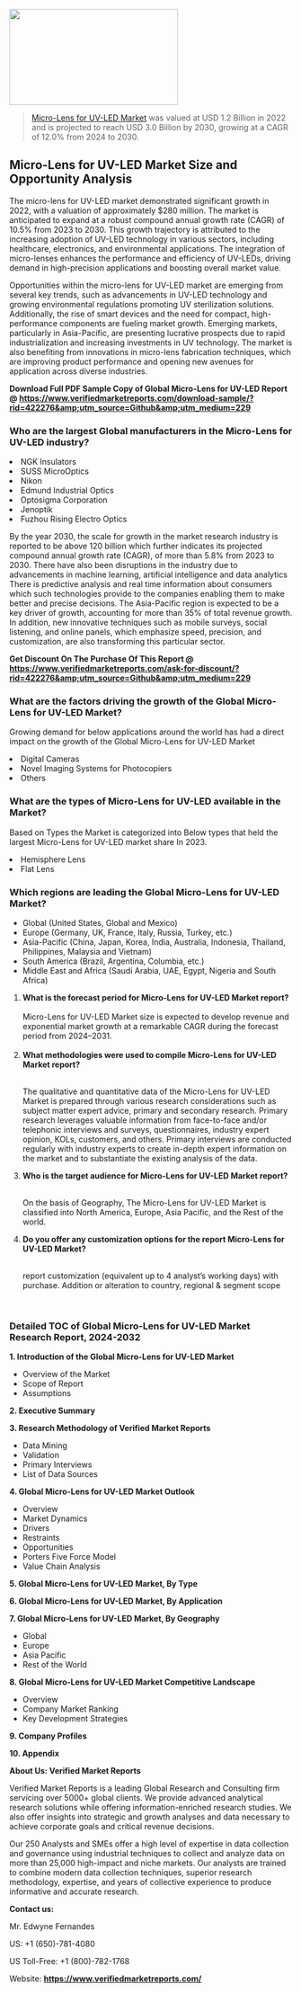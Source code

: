 <img src="https://ffe5etoiles.com/wp-content/uploads/2024/12/MST1-300x171.png" alt="" width="300" height="171" class="alignnone size-medium wp-image-20088" /><blockquote><p><p><a href="https://www.verifiedmarketreports.com/download-sample/?rid=422276&utm_source=Github&utm_medium=229" target="_blank">Micro-Lens for UV-LED Market</a> was valued at USD 1.2 Billion in 2022 and is projected to reach USD 3.0 Billion by 2030, growing at a CAGR of 12.0% from 2024 to 2030.</p></blockquote><p><h2>Micro-Lens for UV-LED Market Size and Opportunity Analysis</h2><p>The micro-lens for UV-LED market demonstrated significant growth in 2022, with a valuation of approximately $280 million. The market is anticipated to expand at a robust compound annual growth rate (CAGR) of 10.5% from 2023 to 2030. This growth trajectory is attributed to the increasing adoption of UV-LED technology in various sectors, including healthcare, electronics, and environmental applications. The integration of micro-lenses enhances the performance and efficiency of UV-LEDs, driving demand in high-precision applications and boosting overall market value.</p><p>Opportunities within the micro-lens for UV-LED market are emerging from several key trends, such as advancements in UV-LED technology and growing environmental regulations promoting UV sterilization solutions. Additionally, the rise of smart devices and the need for compact, high-performance components are fueling market growth. Emerging markets, particularly in Asia-Pacific, are presenting lucrative prospects due to rapid industrialization and increasing investments in UV technology. The market is also benefiting from innovations in micro-lens fabrication techniques, which are improving product performance and opening new avenues for application across diverse industries.</p></p><p class=""><strong>Download Full PDF Sample Copy of Global Micro-Lens for UV-LED Report @ <a href="https://www.verifiedmarketreports.com/download-sample/?rid=422276&amp;utm_source=Github&amp;utm_medium=229" target="_blank">https://www.verifiedmarketreports.com/download-sample/?rid=422276&amp;utm_source=Github&amp;utm_medium=229</a></strong></p><h3 id="" class="">Who are the largest Global manufacturers in the Micro-Lens for UV-LED industry?</h3><p><li>NGK Insulators</li><li> SUSS MicroOptics</li><li> Nikon</li><li> Edmund Industrial Optics</li><li> Optosigma Corporation</li><li> Jenoptik</li><li> Fuzhou Rising Electro Optics</li></p><div class=""><div class="" dir="" data-message-author-role="" data-message-id="" data-message-model-slug=""><div class=""><div class=""><div class=""><div class="" dir="" data-message-author-role="" data-message-id="" data-message-model-slug=""><div class=""><div class=""><p>By the year 2030, the scale for growth in the market research industry is reported to be above 120 billion which further indicates its projected compound annual growth rate (CAGR), of more than 5.8% from 2023 to 2030. There have also been disruptions in the industry due to advancements in machine learning, artificial intelligence and data analytics There is predictive analysis and real time information about consumers which such technologies provide to the companies enabling them to make better and precise decisions. The Asia-Pacific region is expected to be a key driver of growth, accounting for more than 35% of total revenue growth. In addition, new innovative techniques such as mobile surveys, social listening, and online panels, which emphasize speed, precision, and customization, are also transforming this particular sector.</p><p><strong>Get Discount On The Purchase Of This Report @&nbsp; <a href="https://www.verifiedmarketreports.com/ask-for-discount/?rid=422276&amp;utm_source=Github&amp;utm_medium=229" target="_blank">https://www.verifiedmarketreports.com/ask-for-discount/?rid=422276&amp;utm_source=Github&amp;utm_medium=229</a></strong></p></div></div></div></div></div></div></div></div><h3 id="" class="">What are the factors driving the growth of the Global Micro-Lens for UV-LED Market?</h3><p id="" class="">Growing demand for below applications around the world has had a direct impact on the growth of the Global Micro-Lens for UV-LED Market</p><p id="" class=""><li>Digital Cameras</li><li> Novel Imaging Systems for Photocopiers</li><li> Others</li></p><h3 id="" class="">What are the types of Micro-Lens for UV-LED available in the Market?</h3><p id="" class="">Based on Types the Market is categorized into Below types that held the largest Micro-Lens for UV-LED market share In 2023.</p><p id="" class=""><li>Hemisphere Lens</li><li> Flat Lens</li></p><h3 id="" class="">Which regions are leading the Global Micro-Lens for UV-LED Market?</h3><ul><li>Global (United States, Global and Mexico)</li><li>Europe (Germany, UK, France, Italy, Russia, Turkey, etc.)</li><li>Asia-Pacific (China, Japan, Korea, India, Australia, Indonesia, Thailand, Philippines, Malaysia and Vietnam)</li><li>South America (Brazil, Argentina, Columbia, etc.)</li><li>Middle East and Africa (Saudi Arabia, UAE, Egypt, Nigeria and South Africa)</li></ul><p><ol><li><strong>What is the forecast period for Micro-Lens for UV-LED Market report?<br /></strong><br /><span data-sheets-root="1" data-sheets-value="{&quot;1&quot;:2,&quot;2&quot;:&quot;XXXX size is expected to develop revenue and exponential market growth at a remarkable CAGR during the forecast period from 2024&ndash;2030.&quot;}" data-sheets-userformat="{&quot;2&quot;:12674,&quot;4&quot;:{&quot;1&quot;:2,&quot;2&quot;:16776960},&quot;10&quot;:2,&quot;11&quot;:0,&quot;15&quot;:&quot;Arial&quot;,&quot;16&quot;:12}">Micro-Lens for UV-LED Market size is expected to develop revenue and exponential market growth at a remarkable CAGR during the forecast period from 2024&ndash;2031.</span><br /><br /></li><li><strong>What methodologies were used to compile Micro-Lens for UV-LED Market report?<br /><br /></strong><p>The qualitative and quantitative data of the&nbsp;Micro-Lens for UV-LED Market is prepared through various research considerations such as subject matter expert advice, primary and secondary research. Primary research leverages valuable information from face-to-face and/or telephonic interviews and surveys, questionnaires, industry expert opinion, KOLs, customers, and others. Primary interviews are conducted regularly with industry experts to create in-depth expert information on the market and to substantiate the existing analysis of the data.&nbsp;</p></li><li><strong>Who is the target audience for Micro-Lens for UV-LED Market report?<br /><br /></strong><p>On the basis of Geography, The&nbsp;Micro-Lens for UV-LED Market is classified into North America, Europe, Asia Pacific, and the Rest of the world.</p></li><li><strong>Do you offer any customization options for the report Micro-Lens for UV-LED Market?<br /><br /></strong><p>report customization (equivalent up to 4 analyst&rsquo;s working days) with purchase. Addition or alteration to country, regional &amp; segment scope</p><p>&nbsp;</p></li></ol></p><h3 id="" class="">Detailed TOC of Global Micro-Lens for UV-LED Market Research Report, 2024-2032</h3><p id="" class=""><strong>1. Introduction of the Global Micro-Lens for UV-LED Market</strong></p><ul><li>Overview of the Market</li><li>Scope of Report</li><li>Assumptions</li></ul><p id="" class=""><strong>2. Executive Summary</strong></p><p id="" class=""><strong>3. Research Methodology of&nbsp;Verified Market Reports</strong></p><ul><li>Data Mining</li><li>Validation</li><li>Primary Interviews</li><li>List of Data Sources</li></ul><p id="" class=""><strong>4. Global Micro-Lens for UV-LED Market Outlook</strong></p><ul><li>Overview</li><li>Market Dynamics</li><li>Drivers</li><li>Restraints</li><li>Opportunities</li><li>Porters Five Force Model</li><li>Value Chain Analysis</li></ul><p id="" class=""><strong>5. Global Micro-Lens for UV-LED Market, By&nbsp;Type</strong></p><p id="" class=""><strong>6. Global Micro-Lens for UV-LED Market, By Application</strong></p><p id="" class=""><strong>7. Global Micro-Lens for UV-LED Market, By Geography</strong></p><ul><li>Global</li><li>Europe</li><li>Asia Pacific</li><li>Rest of the World</li></ul><p id="" class=""><strong>8. Global Micro-Lens for UV-LED Market Competitive Landscape</strong></p><ul><li>Overview</li><li>Company Market Ranking</li><li>Key Development Strategies</li></ul><p id="" class=""><strong>9. Company Profiles</strong></p><p id="" class=""><strong>10. Appendix</strong></p><p id="" class=""><strong>About Us: Verified Market Reports</strong></p><p id="" class="">Verified Market Reports is a leading Global Research and Consulting firm servicing over 5000+ global clients. We provide advanced analytical research solutions while offering information-enriched research studies. We also offer insights into strategic and growth analyses and data necessary to achieve corporate goals and critical revenue decisions.</p><p id="" class="">Our 250 Analysts and SMEs offer a high level of expertise in data collection and governance using industrial techniques to collect and analyze data on more than 25,000 high-impact and niche markets. Our analysts are trained to combine modern data collection techniques, superior research methodology, expertise, and years of collective experience to produce informative and accurate research.</p><p id="" class=""><strong>Contact us:</strong></p><p id="" class="">Mr. Edwyne Fernandes</p><p id="" class="">US: +1 (650)-781-4080</p><p id="" class="">US Toll-Free: +1 (800)-782-1768</p><p id="" class="">Website: <a target="" data-test-app-aware-link=""><strong>https://www.verifiedmarketreports.com/</strong></a></p>
